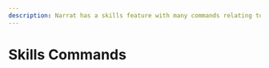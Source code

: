 ```yaml
---
description: Narrat has a skills feature with many commands relating to it
---
```


# Skills Commands

